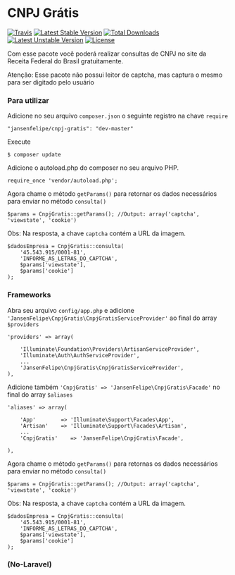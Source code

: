 # CNPJ Grátis
[![Travis](https://travis-ci.org/jansenfelipe/cnpj-gratis.svg?branch=1.0)](https://travis-ci.org/jansenfelipe/cnpj-gratis)
[![Latest Stable Version](https://poser.pugx.org/jansenfelipe/cnpj-gratis/v/stable.svg)](https://packagist.org/packages/jansenfelipe/cnpj-gratis) [![Total Downloads](https://poser.pugx.org/jansenfelipe/cnpj-gratis/downloads.svg)](https://packagist.org/packages/jansenfelipe/cnpj-gratis) [![Latest Unstable Version](https://poser.pugx.org/jansenfelipe/cnpj-gratis/v/unstable.svg)](https://packagist.org/packages/jansenfelipe/cnpj-gratis) [![License](https://poser.pugx.org/jansenfelipe/cnpj-gratis/license.svg)](https://packagist.org/packages/jansenfelipe/cnpj-gratis)


Com esse pacote você poderá realizar consultas de CNPJ no site da Receita Federal do Brasil gratuitamente.

Atenção: Esse pacote não possui leitor de captcha, mas captura o mesmo para ser digitado pelo usuário

### Para utilizar

Adicione no seu arquivo `composer.json` o seguinte registro na chave `require`

    "jansenfelipe/cnpj-gratis": "dev-master"

Execute

    $ composer update

Adicione o autoload.php do composer no seu arquivo PHP.

    require_once 'vendor/autoload.php';  

Agora chame o método `getParams()` para retornar os dados necessários para enviar no método `consulta()` 

    $params = CnpjGratis::getParams(); //Output: array('captcha', 'viewstate', 'cookie')

Obs: Na resposta, a chave `captcha` contém a URL da imagem.

    $dadosEmpresa = CnpjGratis::consulta(
        '45.543.915/0001-81',
        'INFORME_AS_LETRAS_DO_CAPTCHA',
        $params['viewstate'],
        $params['cookie']
    );


### Frameworks

Abra seu arquivo `config/app.php` e adicione `'JansenFelipe\CnpjGratis\CnpjGratisServiceProvider'` ao final do array `$providers`

    'providers' => array(

        'Illuminate\Foundation\Providers\ArtisanServiceProvider',
        'Illuminate\Auth\AuthServiceProvider',
        ...
        'JansenFelipe\CnpjGratis\CnpjGratisServiceProvider',
    ),

Adicione também `'CnpjGratis' => 'JansenFelipe\CnpjGratis\Facade'` no final do array `$aliases`

    'aliases' => array(

        'App'        => 'Illuminate\Support\Facades\App',
        'Artisan'    => 'Illuminate\Support\Facades\Artisan',
        ...
        'CnpjGratis'    => 'JansenFelipe\CnpjGratis\Facade',

    ),

Agora chame o método `getParams()` para retornas os dados necessários para enviar no método `consulta()` 

    $params = CnpjGratis::getParams(); //Output: array('captcha', 'viewstate', 'cookie')

Obs: Na resposta, a chave `captcha` contém a URL da imagem.

    $dadosEmpresa = CnpjGratis::consulta(
        '45.543.915/0001-81',
        'INFORME_AS_LETRAS_DO_CAPTCHA',
        $params['viewstate'],
        $params['cookie']
    );


### (No-Laravel)


